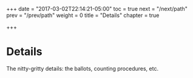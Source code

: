 +++
date = "2017-03-02T22:14:21-05:00"
toc = true
next = "/next/path"
prev = "/prev/path"
weight = 0
title = "Details"
chapter = true

+++

# Details

The nitty-gritty details:  the ballots, counting procedures, etc.
